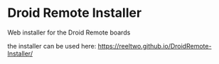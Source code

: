 # Droid Remote Installer
Web installer for the Droid Remote boards

the installer can be used here:
https://reeltwo.github.io/DroidRemote-Installer/
